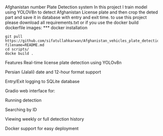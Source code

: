 Afghanistan number Plate Detection system
In this project I train model using YOLOV8n to detect Afghanistan License plate and then crop the deted part and save it in database with entry and exit time.
to use this project please download all requirements.txt or if you use the docker build dockerfile images:
*** docker installation
```
git pull https://github.com/sifatullahkarwan/Afghanistan_vehicles_plate_detection/new/main?filename=README.md
cd scripts/
docke build .
```
Features
Real-time license plate detection using YOLOv8n

Persian (Jalali) date and 12-hour format support

Entry/Exit logging to SQLite database

Gradio web interface for:

Running detection

Searching by ID

Viewing weekly or full detection history

Docker support for easy deployment

